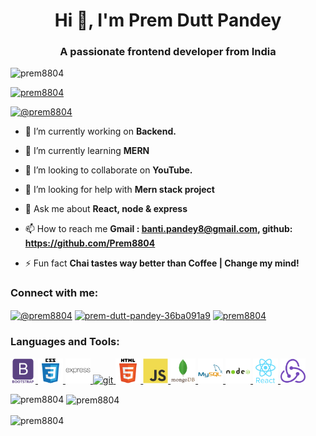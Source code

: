 <h1 align="center">Hi 👋, I'm Prem Dutt Pandey</h1>
<h3 align="center">A passionate frontend developer from India</h3>

<p align="left"> <img src="https://komarev.com/ghpvc/?username=prem8804&label=Profile%20views&color=0e75b6&style=flat" alt="prem8804" /> </p>

<p align="left"> <a href="https://github.com/ryo-ma/github-profile-trophy"><img src="https://github-profile-trophy.vercel.app/?username=prem8804" alt="prem8804" /></a> </p>

<p align="left"> <a href="https://twitter.com/@prem8804" target="blank"><img src="https://img.shields.io/twitter/follow/@prem8804?logo=twitter&style=for-the-badge" alt="@prem8804" /></a> </p>

- 🔭 I’m currently working on **Backend.**

- 🌱 I’m currently learning **MERN**

- 👯 I’m looking to collaborate on **YouTube.**

- 🤝 I’m looking for help with **Mern stack project**

- 💬 Ask me about **React, node & express**

- 📫 How to reach me **Gmail : banti.pandey8@gmail.com, github: https://github.com/Prem8804**

- ⚡ Fun fact **Chai tastes way better than Coffee | Change my mind!**

<h3 align="left">Connect with me:</h3>
<p align="left">
<a href="https://twitter.com/@prem8804" target="blank"><img align="center" src="https://raw.githubusercontent.com/rahuldkjain/github-profile-readme-generator/master/src/images/icons/Social/twitter.svg" alt="@prem8804" height="30" width="40" /></a>
<a href="https://linkedin.com/in/prem-dutt-pandey-36ba091a9" target="blank"><img align="center" src="https://raw.githubusercontent.com/rahuldkjain/github-profile-readme-generator/master/src/images/icons/Social/linked-in-alt.svg" alt="prem-dutt-pandey-36ba091a9" height="30" width="40" /></a>
<a href="https://fb.com/prem8804" target="blank"><img align="center" src="https://raw.githubusercontent.com/rahuldkjain/github-profile-readme-generator/master/src/images/icons/Social/facebook.svg" alt="prem8804" height="30" width="40" /></a>
</p>

<h3 align="left">Languages and Tools:</h3>
<p align="left"> <a href="https://getbootstrap.com" target="_blank"> <img src="https://raw.githubusercontent.com/devicons/devicon/master/icons/bootstrap/bootstrap-plain-wordmark.svg" alt="bootstrap" width="40" height="40"/> </a> <a href="https://www.w3schools.com/css/" target="_blank"> <img src="https://raw.githubusercontent.com/devicons/devicon/master/icons/css3/css3-original-wordmark.svg" alt="css3" width="40" height="40"/> </a> <a href="https://expressjs.com" target="_blank"> <img src="https://raw.githubusercontent.com/devicons/devicon/master/icons/express/express-original-wordmark.svg" alt="express" width="40" height="40"/> </a> <a href="https://git-scm.com/" target="_blank"> <img src="https://www.vectorlogo.zone/logos/git-scm/git-scm-icon.svg" alt="git" width="40" height="40"/> </a> <a href="https://www.w3.org/html/" target="_blank"> <img src="https://raw.githubusercontent.com/devicons/devicon/master/icons/html5/html5-original-wordmark.svg" alt="html5" width="40" height="40"/> </a> <a href="https://developer.mozilla.org/en-US/docs/Web/JavaScript" target="_blank"> <img src="https://raw.githubusercontent.com/devicons/devicon/master/icons/javascript/javascript-original.svg" alt="javascript" width="40" height="40"/> </a> <a href="https://www.mongodb.com/" target="_blank"> <img src="https://raw.githubusercontent.com/devicons/devicon/master/icons/mongodb/mongodb-original-wordmark.svg" alt="mongodb" width="40" height="40"/> </a> <a href="https://www.mysql.com/" target="_blank"> <img src="https://raw.githubusercontent.com/devicons/devicon/master/icons/mysql/mysql-original-wordmark.svg" alt="mysql" width="40" height="40"/> </a> <a href="https://nodejs.org" target="_blank"> <img src="https://raw.githubusercontent.com/devicons/devicon/master/icons/nodejs/nodejs-original-wordmark.svg" alt="nodejs" width="40" height="40"/> </a> <a href="https://reactjs.org/" target="_blank"> <img src="https://raw.githubusercontent.com/devicons/devicon/master/icons/react/react-original-wordmark.svg" alt="react" width="40" height="40"/> </a> <a href="https://redux.js.org" target="_blank"> <img src="https://raw.githubusercontent.com/devicons/devicon/master/icons/redux/redux-original.svg" alt="redux" width="40" height="40"/> </a> </p>

<p><img align="left" src="https://github-readme-stats.vercel.app/api/top-langs?username=prem8804&show_icons=true&locale=en&layout=compact" alt="prem8804" /></p>

<p>&nbsp;<img align="center" src="https://github-readme-stats.vercel.app/api?username=prem8804&show_icons=true&locale=en" alt="prem8804" /></p>

<p><img align="center" src="https://github-readme-streak-stats.herokuapp.com/?user=prem8804&" alt="prem8804" /></p>
